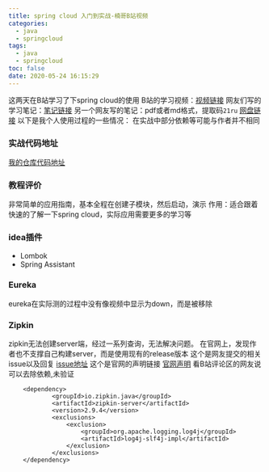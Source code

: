 ```yaml
---
title: spring cloud 入门到实战-楠哥B站视频
categories:
  - java
  - springcloud
tags:
  - java
  - springcloud
toc: false
date: 2020-05-24 16:15:29
---
```


这两天在B站学习了下spring cloud的使用
B站的学习视频：[视频链接](https://www.bilibili.com/video/BV1p4411K7pz?p=11)
网友们写的学习笔记：[笔记链接](https://my.oschina.net/qq785482254/blog/3217701)
另一个网友写的笔记：pdf或者md格式，提取码`21ru` [网盘链接](https://pan.baidu.com/s/1o0Aju3IydKA15Vo1pP4z5w)
以下是我个人使用过程的一些情况：
在实战中部分依赖等可能与作者并不相同
### 实战代码地址
[我的仓库代码地址]()
### 教程评价
非常简单的应用指南，基本全程在创建子模块，然后启动，演示
作用：适合跟着快速的了解一下spring cloud，实际应用需要更多的学习等
### idea插件
- Lombok
- Spring Assistant
### Eureka
eureka在实际测的过程中没有像视频中显示为down，而是被移除
### Zipkin
zipkin无法创建server端，经过一系列查询，无法解决问题。
在官网上，发现作者也不支撑自己构建server，而是使用现有的release版本
这个是网友提交的相关issue以及回复 [issue地址](https://github.com/openzipkin/zipkin/issues/2930)
这个是官网的声明链接 [官网声明](https://github.com/openzipkin/zipkin/blob/master/zipkin-server/README.md#custom-servers-are-not-supported)
看B站评论区的网友说可以去除依赖,未验证
```
	<dependency>
            <groupId>io.zipkin.java</groupId>
            <artifactId>zipkin-server</artifactId>
            <version>2.9.4</version>
            <exclusions>
                <exclusion>
                    <groupId>org.apache.logging.log4j</groupId>
                    <artifactId>log4j-slf4j-impl</artifactId>
                </exclusion>
            </exclusions>
	</dependency>
```